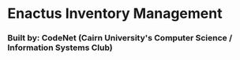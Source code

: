 # Enactus Inventory Management

### Built by: CodeNet (Cairn University's Computer Science / Information Systems Club)
